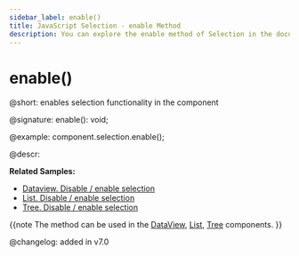 ```yaml
---
sidebar_label: enable()
title: JavaScript Selection - enable Method 
description: You can explore the enable method of Selection in the documentation of the DHTMLX JavaScript UI library. Browse developer guides and API reference, try out code examples and live demos, and download a free 30-day evaluation version of DHTMLX Suite 7.
---
```


# enable()

@short: enables selection functionality in the component

@signature: enable(): void;

@example:
component.selection.enable();

@descr:

**Related Samples:**
- [Dataview. Disable / enable selection](https://snippet.dhtmlx.com/kn42gb50)
- [List. Disable / enable selection](https://snippet.dhtmlx.com/i4zj985o)
- [Tree. Disable / enable selection](https://snippet.dhtmlx.com/g6cmggqt)

{{note The method can be used in the [DataView](dataview/usage_selection.md), [List](list/usage_selection.md), [Tree](tree/usage_selection.md) components. }}

@changelog:
added in v7.0

[comment]: # (@relatedapi: dataview/api/dataview_selection_config.md list/api/list_selection_config.md tree/api/tree_selection_config.md)
